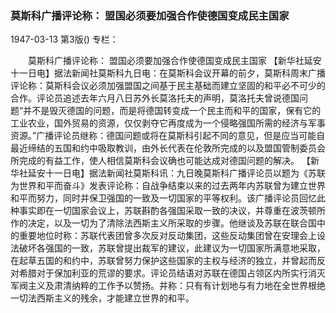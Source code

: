 ### 莫斯科广播评论称：  盟国必须要加强合作使德国变成民主国家

1947-03-13
第3版()
专栏：

　　莫斯科广播评论称：
    盟国必须要加强合作使德国变成民主国家
    【新华社延安十一日电】据法新闻社莫斯科九日电：在莫斯科会议开幕的前夕，莫斯科周末广播评论称：莫斯科会议必须加强盟国之间基于民主基础而建立坚固的和平必不可少的合作。评论员追述去年六月八日苏外长莫洛托夫的声明，莫洛托夫曾说德国问题“并不是毁灭德国的问题，而是将德国转变成一个民主而和平的国家，保有它的工业农业，国外贸易的资源，仅仅剥夺它再度成为一个侵略强国所需的经济与军事资源。”广播评论员继称：德国问题或将在莫斯科引起不同的意见，但是应当可能自最近缔结的五国和约中吸取教训，由外长代表在伦敦所完成的以及盟国管制委员会所完成的有益工作，使人相信莫斯科会议确也可能达成对德国问题的解决。
    【新华社延安十一日电】据法新闻社莫斯科讯：九日晚莫斯科广播评论员以题为《苏联为世界和平而奋斗》发表评论称：自战争结束以来的过去两年内苏联曾为建立世界和平而努力，同时并保卫强国的一致及一切国家的平等权利。该广播评论员回忆此种事实即在一切国家会议上，苏联斟酌各强国采取一致的决议，并尊重在波茨顿所作的决定，以及一切为了清除法西斯主义所采取的步骤。他继谈及苏联在联合国中的重要地位时称：苏联代表团曾多次反对反动集团，这些反动集团曾在安理会上设法破坏各强国的一致，苏联曾提出裁军的建议，此建议为一切国家所满意地采取，在起草五国的和约中，苏联曾努力保护这些国家的主权与经济的独立，并曾起而反对希腊对于保加利亚的荒谬的要求。评论员结语对苏联在德国占领区内所实行消灭军阀主义及肃清纳粹的工作予以赞扬。并称：只有有计划地与有力地在全世界根绝一切法西斯主义的残余，才能建立世界的和平。
